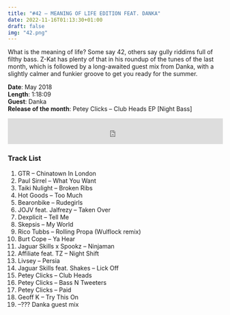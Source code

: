 ```yaml
---
title: "#42 – MEANING OF LIFE EDITION FEAT. DANKA"
date: 2022-11-16T01:13:30+01:00
draft: false
img: "42.png"
---
```


What is the meaning of life? Some say 42, others say gully riddims full of filthy bass. Z-Kat has plenty of that in his roundup of the tunes of the last month, which is followed by a long-awaited guest mix from Danka, with a slightly calmer and funkier groove to get you ready for the summer.

**Date**: May 2018  
**Length**: 1:18:09  
**Guest**: Danka  
**Release of the month**: Petey Clicks – Club Heads EP [Night Bass]

<div>
<iframe width="100%" height="60" src="https://www.mixcloud.com/widget/iframe/?hide_cover=1&mini=1&feed=%2Fzkat%2Fmasquerave-podcast-42-meaning-of-life-edition-feat-danka%2F" frameborder="0" ></iframe>
</div>

### Track List

1. GTR – Chinatown In London
2. Paul Sirrel – What You Want
3. Taiki Nulight – Broken Ribs
4. Hot Goods – Too Much
5. Bearonbike – Rudegirls
6. JOJV feat. Jalfrezy – Taken Over
7. Dexplicit – Tell Me
8. Skepsis – My World
9. Rico Tubbs – Rolling Propa (Wulflock remix)
10. Burt Cope – Ya Hear
11. Jaguar Skills x Spookz – Ninjaman
12. Affiliate feat. TZ – Night Shift
13. Livsey – Persia
14. Jaguar Skills feat. Shakes – Lick Off
15. Petey Clicks – Club Heads
16. Petey Clicks – Bass N Tweeters
17. Petey Clicks – Paid
18. Geoff K – Try This On
19. –??? Danka guest mix
